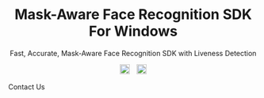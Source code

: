 <h1 align="center">Mask-Aware Face Recognition SDK For Windows</h1>
<p align="center">Fast, Accurate, Mask-Aware Face Recognition SDK with Liveness Detection</p>

<p align="center">
<a href="https://twitter.com/intent/tweet?text=Fast,%20Accurate,%20Mask-Aware%20Face%20Recognition%20SDK%20with%20Liveness%20Detection%0D%0D&url=https://github.com/FaceOnLive/Mask-Aware-Face-Recognition-SDK-Windows%0D%0D&hashtags=facerecognition,livenessdetection,windows,developers"><img src="http://randojs.com/images/tweetShield.svg" alt="Tweet" height="20"/></a>&emsp;<a href="https://t.me/faceonlive"><img src="https://badgen.net/badge/icon/telegram?icon=telegram&label" alt="Telegram" height="20"/></a>
</p>


Contact Us
